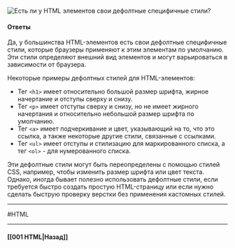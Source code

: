 ![Есть ли у HTML элементов свои дефолтные специфичные стили?](https://youtu.be/G7hLwudGWL4?t=181)

#### Ответы

Да, у большинства HTML-элементов есть свои дефолтные специфичные стили, которые браузеры применяют к этим элементам по умолчанию. Эти стили определяют внешний вид элементов и могут варьироваться в зависимости от браузера.

Некоторые примеры дефолтных стилей для HTML-элементов:

- Тег `<h1>` имеет относительно большой размер шрифта, жирное начертание и отступы сверху и снизу.
- Тег `<p>` имеет отступы сверху и снизу, но не имеет жирного начертания и относительно небольшой размер шрифта по умолчанию.
- Тег `<a>` имеет подчеркивание и цвет, указывающий на то, что это ссылка, а также некоторые другие стили, связанные с ссылками.
- Тег `<ul>` имеет отступы и стилизацию для маркированного списка, а тег `<ol>` - для нумерованного списка.

Эти дефолтные стили могут быть переопределены с помощью стилей CSS, например, чтобы изменить размер шрифта или цвет текста. Однако, иногда бывает полезно использовать дефолтные стили, если требуется быстро создать простую HTML-страницу или если нужно сделать быструю проверку верстки без применения кастомных стилей.

___
#HTML

___

#### [[001 HTML|Назад]]
